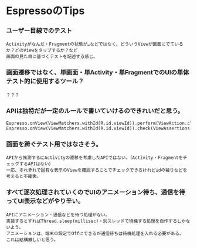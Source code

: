 # EspressoのTips

### ユーザー目線でのテスト
    Activityがなんだ・Fragmentの状態が…などではなく、どういうViewが画面にでているか？どのViewをタップするか？など
    画面の見た目に基づくテストを記述する感じ。

### 画面遷移ではなく、単画面・単Activity・単FragmentでのUIの単体テスト的に使用するツール？
    ？？？

### APIは独特だが一定のルールで書いていけるのできれいだと思う。
    Espresso.onView(ViewMatchers.withId(R.id.viewId)).perform(ViewAction.click());
    Espresso.onView(ViewMatchers.withId(R.id.viewId)).check(ViewAssertions.matches(ViewMatchers.isDisplayed()));

### 画面を跨ぐテスト用ではなさそう。
    APIから推測するにActivityの遷移を考慮したAPIではない。（Activity・FragmentをチェックするAPIはない）
    一応、それぞれで固有な表示のViewを確認することでチェックできるけれどidの被りなどを考えると不確実。

### すべて逐次処理されていくのでUIのアニメーション待ち、通信を待ってUI表示などがやり辛い。
    APIにアニメーション・通信などを待つ処理がない。
    実装するとすればThread.sleep(millisec)・別スレッドで待機する処理を自作するしかないよう。
    アニメーションは、端末の設定でOffにできるが通信待ちは待機処理を入れる必要がある。
    これは結構厳しいと思う。
